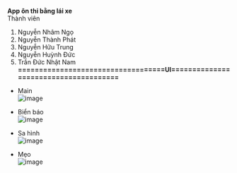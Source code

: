 **App ôn thi bằng lái xe** <br>
Thành viên
1. Nguyễn Nhâm Ngọ
2. Nguyễn Thành Phát
3. Nguyễn Hữu Trung
4. Nguyễn Huỳnh Đức
5. Trần Đức Nhật Nam <br>
**===================================UI======================================** <br>
* Main  <br>
![image](https://user-images.githubusercontent.com/107678223/232269071-37211bbd-715a-4de5-81e6-932fdc8d2d68.png)

* Biển báo <br>
![image](https://user-images.githubusercontent.com/107678223/232269752-2bead077-2944-4d5a-ad1b-0f364284b663.png)

* Sa hình <br>
![image](https://user-images.githubusercontent.com/107678223/232274655-70b9f26e-4141-4b28-8028-f372ba8bca43.png)

* Mẹo <br>
![image](https://user-images.githubusercontent.com/107678223/232274663-17e2594e-08cf-426a-998d-dfe0184040df.png)
